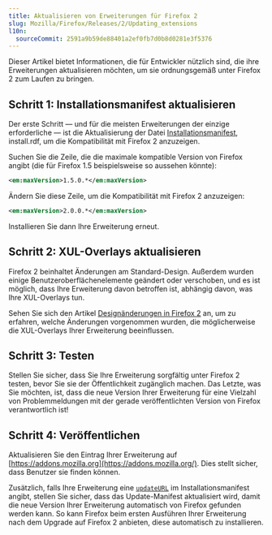 ```yaml
---
title: Aktualisieren von Erweiterungen für Firefox 2
slug: Mozilla/Firefox/Releases/2/Updating_extensions
l10n:
  sourceCommit: 2591a9b59de88401a2ef0fb7d0b8d0281e3f5376
---
```


Dieser Artikel bietet Informationen, die für Entwickler nützlich sind, die ihre Erweiterungen aktualisieren möchten, um sie ordnungsgemäß unter Firefox 2 zum Laufen zu bringen.

## Schritt 1: Installationsmanifest aktualisieren

Der erste Schritt — und für die meisten Erweiterungen der einzige erforderliche — ist die Aktualisierung der Datei [Installationsmanifest](https://web.archive.org/web/20210421140209/https://developer.mozilla.org/de/docs/Archive/Add-ons/Install_Manifests), install.rdf, um die Kompatibilität mit Firefox 2 anzuzeigen.

Suchen Sie die Zeile, die die maximale kompatible Version von Firefox angibt (die für Firefox 1.5 beispielsweise so aussehen könnte):

```xml
<em:maxVersion>1.5.0.*</em:maxVersion>
```

Ändern Sie diese Zeile, um die Kompatibilität mit Firefox 2 anzuzeigen:

```xml
<em:maxVersion>2.0.0.*</em:maxVersion>
```

Installieren Sie dann Ihre Erweiterung erneut.

## Schritt 2: XUL-Overlays aktualisieren

Firefox 2 beinhaltet Änderungen am Standard-Design. Außerdem wurden einige Benutzeroberflächenelemente geändert oder verschoben, und es ist möglich, dass Ihre Erweiterung davon betroffen ist, abhängig davon, was Ihre XUL-Overlays tun.

Sehen Sie sich den Artikel [Designänderungen in Firefox 2](https://web.archive.org/web/20191005020825/https://developer.mozilla.org/en-US/Add-ons/Themes/Obsolete/Theme_changes_in_Firefox_2) an, um zu erfahren, welche Änderungen vorgenommen wurden, die möglicherweise die XUL-Overlays Ihrer Erweiterung beeinflussen.

## Schritt 3: Testen

Stellen Sie sicher, dass Sie Ihre Erweiterung sorgfältig unter Firefox 2 testen, bevor Sie sie der Öffentlichkeit zugänglich machen. Das Letzte, was Sie möchten, ist, dass die neue Version Ihrer Erweiterung für eine Vielzahl von Problemmeldungen mit der gerade veröffentlichten Version von Firefox verantwortlich ist!

## Schritt 4: Veröffentlichen

Aktualisieren Sie den Eintrag Ihrer Erweiterung auf [https://addons.mozilla.org](https://addons.mozilla.org/). Dies stellt sicher, dass Benutzer sie finden können.

Zusätzlich, falls Ihre Erweiterung eine [`updateURL`](https://web.archive.org/web/20210421140209/https://developer.mozilla.org/de/docs/Archive/Add-ons/Install_Manifests#updateurl) im Installationsmanifest angibt, stellen Sie sicher, dass das Update-Manifest aktualisiert wird, damit die neue Version Ihrer Erweiterung automatisch von Firefox gefunden werden kann. So kann Firefox beim ersten Ausführen Ihrer Erweiterung nach dem Upgrade auf Firefox 2 anbieten, diese automatisch zu installieren.
